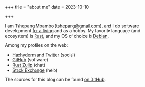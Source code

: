 +++
title = "about me"
date = 2023-10-10

+++

I am Tshepang Mbambo (<tshepang@gmail.com>),
and I do software development [for a living] and as a hobby.
My favorite language (and ecosystem) is [Rust],
and my OS of choice is [Debian].

Among my profiles on the web:

- [Hachyderm] and [Twitter] (social)
- [GitHub] (software)
- [Rust Zulip] (chat)
- [Stack Exchange] (help)

The sources for this blog can be found [on GitHub].

[South Africa]: https://en.wikipedia.org/wiki/South_Africa
[for a living]: https://ferrous-systems.com
[Rust]: https://rust-lang.org
[Debian]: https://debian.org
[GitHub]: https://github.com/tshepang
[Stack Exchange]: https://stackexchange.com/users/125744
[Hachyderm]: https://hachyderm.io/@tshepang
[Twitter]: https://twitter.com/tshepang_dev
[on GitHub]: https://github.com/tshepang/blog
[Rust Zulip]: https://rust-lang.zulipchat.com
